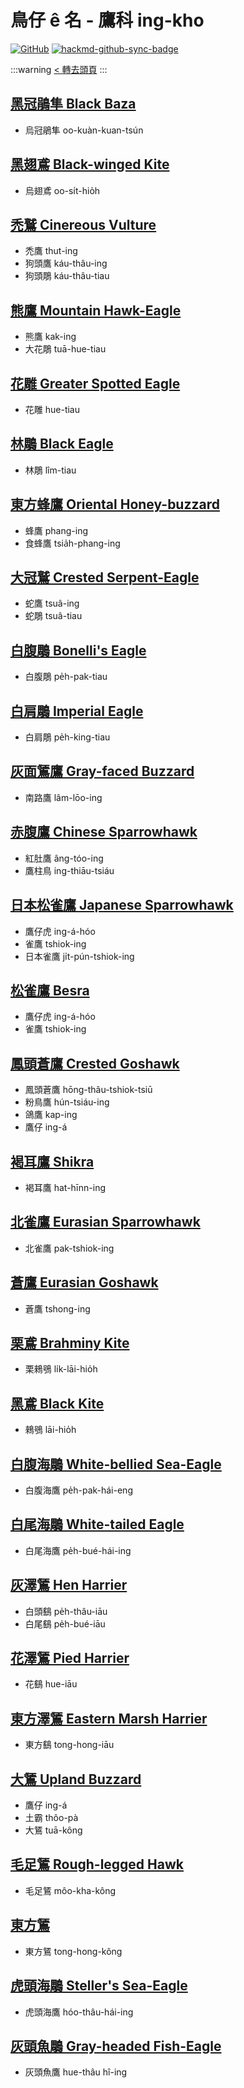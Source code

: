 # 鳥仔 ê 名 - 鷹科 ing-kho

[![GitHub](https://img.shields.io/badge/GitHub-black?logo=github)](https://github.com/siansiansu/tsiau-a-e-mia)
[![hackmd-github-sync-badge](https://hackmd.io/ya_pxJPMSqixZa8CLp0htw/badge)](https://hackmd.io/ya_pxJPMSqixZa8CLp0htw)

:::warning
[< 轉去頭頁](https://hackmd.io/@siansiansu/Hy4VzNvha)
:::

## [黑冠鵑隼 Black Baza](https://ebird.org/species/blabaz1)

- 烏冠鵑隼 oo-kuàn-kuan-tsún

## [黑翅鳶 Black-winged Kite](https://ebird.org/species/bkskit1)

- 烏翅鳶 oo-si̍t-hio̍h

## [禿鷲 Cinereous Vulture](https://ebird.org/species/cinvul1)

- 禿鷹 thut-ing
- 狗頭鷹 káu-thâu-ing
- 狗頭鵰 káu-thâu-tiau

## [熊鷹 Mountain Hawk-Eagle](https://ebird.org/species/mouhae1)

- 熊鷹 kak-ing
- 大花鵰 tuā-hue-tiau

## [花雕 Greater Spotted Eagle](https://ebird.org/species/grseag1)

- 花雕 hue-tiau

## [林鵰 Black Eagle](https://ebird.org/species/blaeag1)

- 林鵰 lîm-tiau

## [東方蜂鷹 Oriental Honey-buzzard](https://ebird.org/species/orihob2)

- 蜂鷹 phang-ing
- 食蜂鷹 tsia̍h-phang-ing

## [大冠鷲 Crested Serpent-Eagle](https://ebird.org/species/crseag1)

- 蛇鷹 tsuâ-ing
- 蛇鵰 tsuâ-tiau

## [白腹鵰 Bonelli's Eagle](https://ebird.org/species/boneag2)

- 白腹鵰 pe̍h-pak-tiau

## [白肩鵰 Imperial Eagle](https://ebird.org/species/impeag1)

- 白肩鵰 pe̍h-king-tiau

## [灰面鵟鷹 Gray-faced Buzzard](https://ebird.org/species/gyfbuz1)

- 南路鷹 lâm-lōo-ing

## [赤腹鷹 Chinese Sparrowhawk](https://ebird.org/species/grfhaw1)

- 紅肚鷹 âng-tóo-ing
- 鷹柱鳥 ing-thiāu-tsiáu

## [日本松雀鷹 Japanese Sparrowhawk](https://ebird.org/species/japspa1)

- 鷹仔虎 ing-á-hóo
- 雀鷹 tshiok-ing
- 日本雀鷹 ji̍t-pún-tshiok-ing

## [松雀鷹 Besra](https://ebird.org/species/besra1)

- 鷹仔虎 ing-á-hóo
- 雀鷹 tshiok-ing

## [鳳頭蒼鷹 Crested Goshawk](https://ebird.org/species/cregos1)

- 鳳頭蒼鷹 hōng-thâu-tshiok-tsiū
- 粉鳥鷹 hún-tsiáu-ing
- 鴿鷹 kap-ing
- 鷹仔 ing-á

## [褐耳鷹 Shikra](https://ebird.org/species/shikra1)

- 褐耳鷹 hat-hīnn-ing

## [北雀鷹 Eurasian Sparrowhawk](https://ebird.org/species/eurspa1)

- 北雀鷹 pak-tshiok-ing

## [蒼鷹 Eurasian Goshawk](https://ebird.org/species/norgos1)

- 蒼鷹 tshong-ing

## [栗鳶 Brahminy Kite](https://ebird.org/species/brakit1)

- 栗鶆鴞 li̍k-lāi-hio̍h

## [黑鳶 Black Kite](https://ebird.org/species/blakit1)

- 鶆鴞 lāi-hio̍h

## [白腹海鵰 White-bellied Sea-Eagle](https://ebird.org/species/wbseag1)

- 白腹海鷹 pe̍h-pak-hái-eng

## [白尾海鵰 White-tailed Eagle](https://ebird.org/species/whteag)

- 白尾海鷹 pe̍h-bué-hái-ing

## [灰澤鵟 Hen Harrier](https://ebird.org/species/norhar1)

- 白頭鷂 pe̍h-thâu-iāu
- 白尾鷂 pe̍h-bué-iāu

## [花澤鵟 Pied Harrier](https://ebird.org/species/piehar1)

- 花鷂 hue-iāu

## [東方澤鵟 Eastern Marsh Harrier](https://ebird.org/species/easmah1)

- 東方鷂 tong-hong-iāu

## [大鵟 Upland Buzzard](https://ebird.org/species/uplbuz1)

- 鷹仔 ing-á
- 土霸 thôo-pà
- 大鵟 tuā-kông

## [毛足鵟 Rough-legged Hawk](https://ebird.org/species/rolhaw)

- 毛足鵟 môo-kha-kông

## [東方鵟](https://ebird.org/species/combuz6)

- 東方鵟 tong-hong-kông

## [虎頭海鵰 Steller's Sea-Eagle](https://ebird.org/species/stseag)

- 虎頭海鷹 hóo-thâu-hái-ing

## [灰頭魚鵰 Gray-headed Fish-Eagle](https://ebird.org/species/gyhfie1)

- 灰頭魚鷹 hue-thâu hî-ing
